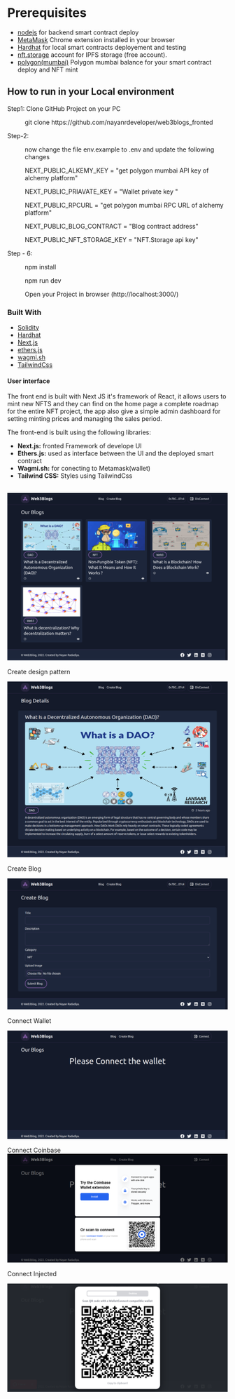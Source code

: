 <div id="top"></div>

<!-- Run in Your local environment -->

# Prerequisites

* [nodejs](https://nodejs.org/en/download/) for backend smart contract deploy
* [MetaMask](https://chrome.google.com/webstore/detail/metamask/nkbihfbeogaeaoehlefnkodbefgpgknn) Chrome extension installed in your browser
* [Hardhat](https://hardhat.org/) for local smart contracts deployement and testing
* [nft.storage](https://nft.storage/) account for IPFS storage (free account).
* [polygon(mumbai)](https://faucet.polygon.technology/) Polygon mumbai balance for your smart contract deploy and NFT mint

## How to run in your Local environment

<dl>
    <dt>Step1: Clone GitHub Project on your PC</dt>
    <dd>
        <p>git clone https://github.com/nayanrdeveloper/web3blogs_fronted</p>
    </dd>
    <dt>Step-2: </dt>
    <dd>
        <p>now change the file env.example to .env and update the following changes</p>
        <p>NEXT_PUBLIC_ALKEMY_KEY = "get polygon mumbai API key of alchemy platform"</p>
        <p>NEXT_PUBLIC_PRIAVATE_KEY = "Wallet private key "</p>
        <p>NEXT_PUBLIC_RPCURL = "get polygon mumbai RPC URL of alchemy platform"</p>
        <p>NEXT_PUBLIC_BLOG_CONTRACT = "Blog contract address"</p>
        <p>NEXT_PUBLIC_NFT_STORAGE_KEY = "NFT.Storage api key"</p>
    </dd>
    <dt>Step - 6: </dt>
    <dd>
        <p>npm install</p>
        <p>npm run dev</p>
        <p>Open your Project in browser (http://localhost:3000/)</p>
    </dd>
</dl>

### Built With
* [Solidity](https://docs.soliditylang.org/)
* [Hardhat](https://hardhat.org/getting-started/)
* [Next.js](https://nextjs.org/)
* [ethers.js](https://docs.ethers.io/v5/)
* [wagmi.sh](https://wagmi.sh/)
* [TailwindCss](https://tailwindcss.com/)

#### User interface
   
The front end is built with Next JS it's framework of React, it allows users to mint new NFTS and they can find on the home page a complete roadmap for the entire NFT project, the app also give a simple admin dashboard for setting minting prices and managing the sales period.

The front-end is built using the following libraries:
      <ul>
        <li><b>Next.js:</b> fronted Framework of develope UI</li>
        <li><b>Ethers.js:</b> used as interface between the UI and the deployed smart contract</li>
        <li><b>Wagmi.sh:</b> for conecting to Metamask(wallet)</li>
        <li><b>Tailwind CSS:</b> Styles using TailwindCss</li>    
      </ul>

![Home Page](screenshots/home_1.png)

Create design pattern

![Blog Detail](screenshots/blog_details_2.png)

Create Blog

![Create Blog](screenshots/create_blog_3.png)

Connect Wallet

![Connect Wallet](screenshots/connect_wallet_4.png)

Connect Coinbase
![Connect Coinbase](screenshots/connet_coinbse_5.png)

Connect Injected

![Connect Injected](screenshots/connect_injected_wallet_6.png)